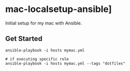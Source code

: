 # mac-localsetup-ansible]

Initial setup for my mac with Ansible.

## Get Started

```
ansible-playbook -i hosts mymac.yml

# if executing specific role
ansible-playbook -i hosts mymac.yml --tags "dotfiles"
```
